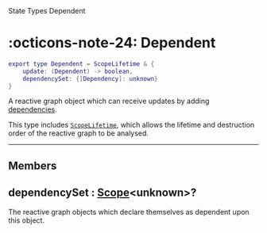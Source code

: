 <nav class="fusiondoc-api-breadcrumbs">
	<span>State</span>
	<span>Types</span>
	<span>Dependent</span>
</nav>

<h1 class="fusiondoc-api-header" markdown>
	<span class="fusiondoc-api-icon" markdown>:octicons-note-24:</span>
	<span class="fusiondoc-api-name">Dependent</span>
</h1>

```Lua
export type Dependent = ScopeLifetime & {
	update: (Dependent) -> boolean,
	dependencySet: {[Dependency]: unknown}
}
```

A reactive graph object which can receive updates by adding [dependencies](../dependency).

This type includes [`ScopeLifetime`](../../../memory/types/scopelifetime), which
allows the lifetime and destruction order of the reactive graph to be analysed.

-----

## Members

<h2 markdown>
	dependencySet
	<span class="fusiondoc-api-type">
		: <a href="../../../memory/types/scope">Scope</a>&lt;unknown&gt;?
	</span>
</h2>

The reactive graph objects which declare themselves as dependent upon this
object.
